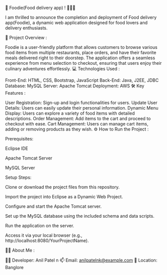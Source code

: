 🚀 Foodie(Food delivery app) ! 🍔🍕🍣

I am thrilled to announce the completion and deployment of Food delivery app(Foodie), a dynamic web application designed for food lovers and delivery enthusiasts.

🌟 Project Overview :

Foodie is a user-friendly platform that allows customers to browse various food items from multiple restaurants, place orders, and have their favorite meals delivered right to their doorstep.
The application offers a seamless experience from menu selection to checkout, ensuring that users enjoy their culinary adventures effortlessly.
💻 Technologies Used :

Front-End: HTML, CSS, Bootstrap, JavaScript
Back-End: Java, J2EE, JDBC
Database: MySQL
Server: Apache Tomcat
Deployment: AWS
🛠️ Key Features :

User Registration: Sign-up and login functionalities for users.
Update User Details: Users can easily update their personal information.
Dynamic Menu Display: Users can explore a variety of food items with detailed descriptions.
Order Management: Add items to the cart and proceed to checkout with ease.
Cart Management: Users can manage cart items, adding or removing products as they wish.
⚙️ How to Run the Project :

Prerequisites:

Eclipse IDE

Apache Tomcat Server

MySQL Server

Setup Steps:

Clone or download the project files from this repository.

Import the project into Eclipse as a Dynamic Web Project.

Configure and start the Apache Tomcat server.

Set up the MySQL database using the included schema and data scripts.

Run the application on the server.

Access it via your local browser (e.g., http://localhost:8080/YourProjectName).

🙋‍♂️ About Me :

👨‍💻 Developer: Anil Patel n 📫 Email: anilpatelnk@example.com 📌 Location: Banglore
